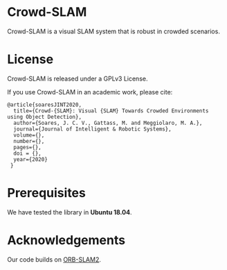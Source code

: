 # Crowd-SLAM

Crowd-SLAM is a visual SLAM system that is robust in crowded scenarios.



# License

Crowd-SLAM is released under a GPLv3 License.

If you use Crowd-SLAM in an academic work, please cite:

    @article{soaresJINT2020,
      title={Crowd-{SLAM}: Visual {SLAM} Towards Crowded Environments using Object Detection},
      author={Soares, J. C. V., Gattass, M. and Meggiolaro, M. A.},
      journal={Journal of Intelligent & Robotic Systems},
      volume={},
      number={},
      pages={},
      doi = {},
      year={2020}
     }
     
# Prerequisites
We have tested the library in **Ubuntu 18.04**.

# Acknowledgements
Our code builds on [ORB-SLAM2](https://github.com/raulmur/ORB_SLAM2).

